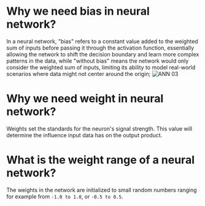 # Why we need bias in neural network?
In a neural network, "bias" refers to a constant value added to the weighted sum of inputs before passing it through the activation function, essentially allowing the network to shift the decision boundary and learn more complex patterns in the data, while "without bias" means the network would only consider the weighted sum of inputs, limiting its ability to model real-world scenarios where data might not center around the origin;
![ANN 03](https://github.com/user-attachments/assets/026f65f8-0e68-4a67-b931-d6da4cda8df0)

# Why we need weight in neural network?
Weights set the standards for the neuron's signal strength. This value will determine the influence input data has on the output product.
# What is the weight range of a neural network?
The weights in the network are initialized to small random numbers ranging for example from `-1.0 to 1.0`, or `-0.5 to 0.5`.
